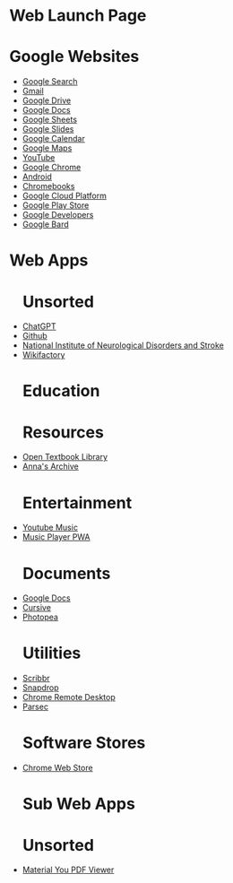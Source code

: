 <!DOCTYPE html>
<html lang="en">
<head>
  <meta charset="UTF-8">
  <meta name="viewport" content="width=device-width, initial-scale=1.0">
  <title>Web Launch Page</title>
</head>
<body>
  <h1>Web Launch Page</h1>
  <h1>Google Websites</h1>
  <ul>
    <li><a href="https://www.google.com/">Google Search</a></li>
    <li><a href="https://mail.google.com/">Gmail</a></li>
    <li><a href="https://drive.google.com/">Google Drive</a></li>
    <li><a href="https://docs.google.com/">Google Docs</a></li>
    <li><a href="https://sheets.google.com/">Google Sheets</a></li>
    <li><a href="https://slides.google.com/">Google Slides</a></li>
    <li><a href="https://calendar.google.com/">Google Calendar</a></li>
    <li><a href="https://maps.google.com/">Google Maps</a></li>
    <li><a href="https://youtube.com/">YouTube</a></li>
    <li><a href="https://chrome.google.com/">Google Chrome</a></li>
    <li><a href="https://android.com/">Android</a></li>
    <li><a href="https://chromebooks.google.com/">Chromebooks</a></li>
    <li><a href="https://cloud.google.com/">Google Cloud Platform</a></li>
    <li><a href="https://play.google.com/">Google Play Store</a></li>
    <li><a href="https://developers.google.com/">Google Developers</a></li>
    <li><a href="https://bard.google.com/">Google Bard</a></li>
  </ul>
</body>
</html>

<!DOCTYPE html>
<html lang="en">
<head>
  <meta charset="UTF-8">
  <meta name="viewport" content="width=device-width, initial-scale=1.0">
  <title>Web Apps</title>
</head>
<body>
  <h1>Web Apps</h1>
  <ul>
    <h1>Unsorted</h1> 
   <u1>
  <li><a href="https://chat.openai.com/">ChatGPT</a></li>
  <li><a href="https://github.com/">Github</a></li>
  <li><a href="https://www.ninds.nih.gov/">National Institute of Neurological Disorders and Stroke</a></li>
  <li><a href="https://wikifactory.com/">Wikifactory</a></li>
     
  <u1>
    <h1>Education</h1>
  <u1>
    <u1>
      <h1>Resources</h1>
    <u1>
    <li><a href="https://open.umn.edu/opentextbooks/?source=pwa">Open Textbook Library</a></li>  
    <li><a href="https://annas-archive.org/">Anna's Archive</a></li>

  <u1>
    <h1>Entertainment</h1>
  <u1>
  <li><a href="https://music.youtube.com/">Youtube Music</a></li>
  <li><a href="https://akaspanion.github.io/music-app/">Music Player PWA</a></li>
  <u1>
  
  <u1>
    <h1>Documents</h1>
  <u1>
  <li><a href="https://docs.google.com/document/u/0/">Google Docs</a></li>
  <li><a href="https://cursive.apps.chrome/">Cursive</a></li>
  <li><a href="https://www.photopea.com/">Photopea</a></li>
    
 <u1>
    <h1>Utilities</h1>
  <u1>
  <li><a href="https://www.scribbr.com/plagiarism-checker/">Scribbr</a></li>
  <li><a href="https://snapdrop.net/">Snapdrop</a></li>
  <li><a href="https://remotedesktop.google.com/access">Chrome Remote Desktop</a></li>
  <li><a href="https://web.parsec.app/">Parsec</a></li>
 
    
  </u1>
  <u1>
    <h1>Software Stores</h1>
  <u1>  
  <li><a href="https://chrome.google.com/webstore/category/extensions">Chrome Web Store</a></li>
 

  <!DOCTYPE html>
  <html lang="en">
  <head>
    <meta charset="UTF-8">
    <meta name="viewport" content="width=device-width, initial-scale=1.0">
    <title>Sub Web Apps</title>  
  </head>
  <body>
    <h1>Sub Web Apps</h1>
    <u1>
      <h1>Unsorted</h1>
    <u1>
    <li><a href="unknownazzwipe1.github.io">Material You PDF Viewer</a>
    
